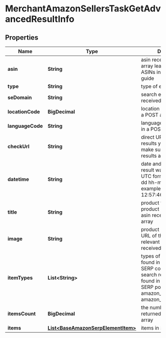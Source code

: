 

# MerchantAmazonSellersTaskGetAdvancedResultInfo


## Properties

| Name | Type | Description | Notes |
|------------ | ------------- | ------------- | -------------|
|**asin** | **String** | asin received in a POST array learn more about ASINs in this help center guide |  [optional] |
|**type** | **String** | type of element |  [optional] |
|**seDomain** | **String** | search engine domain received in a POST array |  [optional] |
|**locationCode** | **BigDecimal** | location code received in a POST array |  [optional] |
|**languageCode** | **String** | language code received in a POST array |  [optional] |
|**checkUrl** | **String** | direct URL to Amazon results you can use it to make sure the provided results are accurate |  [optional] |
|**datetime** | **String** | date and time when the result was received in the UTC format: “yyyy-mm-dd hh-mm-ss +00:00” example: 2019-11-15 12:57:46 +00:00 |  [optional] |
|**title** | **String** | product title title of the product relevant to the asin received in a POST array |  [optional] |
|**image** | **String** | product image url image URL of the product relevant to the asin received in a POST array |  [optional] |
|**itemTypes** | **List&lt;String&gt;** | types of search results found in Amazon Sellers SERP contains types of all search results (items) found in the returned SERP possible item types: amazon_seller_main_item, amazon_seller_item |  [optional] |
|**itemsCount** | **BigDecimal** | the number of results returned in the items array |  [optional] |
|**items** | [**List&lt;BaseAmazonSerpElementItem&gt;**](BaseAmazonSerpElementItem.md) | items in SERP |  [optional] |



